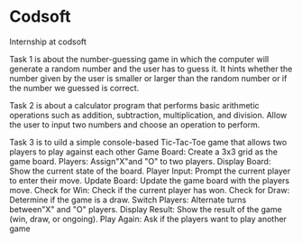 # Codsoft
Internship at codsoft 



Task 1 is about the number-guessing game in which the computer will generate a random number and the user has to guess it.
It hints whether the number given by the user is smaller or larger than the random number or if the number we guessed is correct.


Task 2 is about a calculator program that performs basic arithmetic operations such as addition, subtraction, multiplication, and
division. Allow the user to input two numbers and choose an operation to perform.


Task 3 is to uild a simple console-based Tic-Tac-Toe game that allows two players to play against each other
Game Board: Create a 3x3 grid as the game board.
Players: Assign"X"and "O" to two players.
Display Board: Show the current state of the board.
Player Input: Prompt the current player to enter their move.
Update Board: Update the game board with the players move.
Check for Win: Check if the current player has won.
Check for Draw: Determine if the game is a draw.
Switch Players: Alternate turns between"X" and "O" players.
Display Result: Show the result of the game (win, draw, or ongoing).
Play Again: Ask if the players want to play another game

